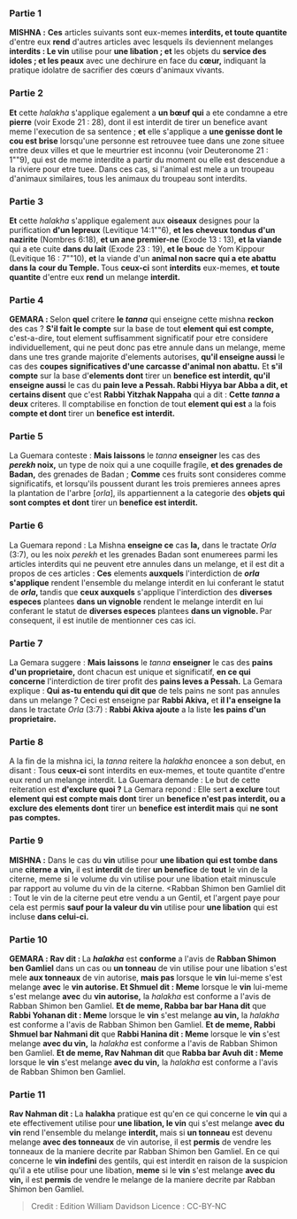 
### Partie 1
<strong>MISHNA :</strong> <b>Ces</b> articles suivants sont eux-memes <b>interdits, et toute quantite</b> d'entre eux <b>rend</b> d'autres articles avec lesquels ils deviennent melanges <b>interdits : Le vin</b> utilise pour <b>une libation ; et</b> les objets du <b>service des idoles ; et les peaux</b> avec une dechirure en face du <b>cœur,</b> indiquant la pratique idolatre de sacrifier des cœurs d'animaux vivants.

### Partie 2
<b>Et</b> cette <i>halakha</i> s'applique egalement a <b>un bœuf qui</b> a ete condamne a etre <b>pierre</b> (voir Exode 21 : 28), dont il est interdit de tirer un benefice avant meme l'execution de sa sentence ; <b>et</b> elle s'applique a <b>une genisse dont le cou est brise</b> lorsqu'une personne est retrouvee tuee dans une zone situee entre deux villes et que le meurtrier est inconnu (voir Deuteronome 21 : 1""9), qui est de meme interdite a partir du moment ou elle est descendue a la riviere pour etre tuee. Dans ces cas, si l'animal est mele a un troupeau d'animaux similaires, tous les animaux du troupeau sont interdits.

### Partie 3
<b>Et</b> cette <i>halakha</i> s'applique egalement aux <b>oiseaux</b> designes pour la purification <b>d'un lepreux</b> (Levitique 14:1""6), <b>et les</b> <b>cheveux tondus d'un nazirite</b> (Nombres 6:18), <b>et un ane premier-ne</b> (Exode 13 : 13), <b>et la viande</b> qui a ete cuite <b>dans du lait</b> (Exode 23 : 19), <b>et le bouc</b> de Yom Kippour (Levitique 16 : 7""10), <b>et</b> la viande d'un <b>animal non sacre</b> <b>qui a ete abattu dans la</b> <b>cour du Temple. </b> Tous <b>ceux-ci</b> sont <b>interdits</b> eux-memes, <b>et toute quantite</b> d'entre eux <b>rend</b> un melange <b>interdit.</b>

### Partie 4
<strong>GEMARA : </strong>Selon <b>quel</b> critere <b>le <i>tanna</i></b> qui enseigne cette mishna <b>reckon</b> des cas ? <b>S'il fait le compte</b> sur la base de tout <b>element qui est compte,</b> c'est-a-dire, tout element suffisamment significatif pour etre considere individuellement, qui ne peut donc pas etre annule dans un melange, meme dans une tres grande majorite d'elements autorises, <b>qu'il enseigne aussi</b> le cas des <b>coupes significatives d'une <b>carcasse d'animal</b> non abattu.</b> Et <b>s'il compte</b> sur la base d'<b>elements dont</b> tirer un <b>benefice est interdit, qu'il enseigne aussi</b> le cas du <b>pain leve a Pessah. Rabbi Hiyya bar Abba a dit, et certains disent</b> que c'est <b>Rabbi Yitzhak Nappaha</b> qui a dit : <b>Cette <i>tanna</i> a deux</b> criteres. Il comptabilise en fonction de tout <b>element qui est</b> a la fois <b>compte et dont</b> tirer un <b>benefice est interdit.</b>

### Partie 5
La Guemara conteste : <b>Mais laissons</b> le <i>tanna</i> <b>enseigner</b> les cas des <b><i>perekh</i> noix,</b> un type de noix qui a une coquille fragile, <b>et des grenades de Badan,</b> des grenades de Badan ; <b>Comme</b> ces fruits sont consideres comme significatifs, et lorsqu'ils poussent durant les trois premieres annees apres la plantation de l'arbre [<i>orla</i>], ils appartiennent a la categorie des <b>objets qui sont comptes et dont</b> tirer un <b>benefice est interdit. </b>

### Partie 6
La Guemara repond : La Mishna <b>enseigne ce</b> cas <b>la,</b> dans le tractate <i>Orla</i> (3:7), ou les noix <i>perekh</i> et les grenades Badan sont enumerees parmi les articles interdits qui ne peuvent etre annules dans un melange, et il est dit a propos de ces articles : <b>Ces</b> elements <b>auxquels</b> l'interdiction de <b><i>orla</i> s'applique</b> rendent l'ensemble du melange interdit en lui conferant le statut de <b><i>orla</i>, </b> tandis que <b>ceux auxquels</b> s'applique l'interdiction des <b>diverses especes</b> plantees <b>dans un vignoble</b> rendent le melange interdit en lui conferant le statut de <b>diverses especes</b> plantees <b>dans un vignoble. </b> Par consequent, il est inutile de mentionner ces cas ici.

### Partie 7
La Gemara suggere : <b>Mais laissons</b> le <i>tanna</i> <b>enseigner</b> le cas des <b>pains d'un proprietaire,</b> dont chacun est unique et significatif, <b>en ce qui concerne</b> l'interdiction de tirer profit des <b>pains leves a Pessah.</b> La Gemara explique : <b>Qui as-tu entendu qui dit que</b> de tels pains ne sont pas annules dans un melange ? Ceci est enseigne par <b>Rabbi Akiva,</b> et <b>il l'a enseigne la</b> dans le tractate <i>Orla</i> (3:7) : <b>Rabbi Akiva ajoute</b> a la liste <b>les pains d'un proprietaire.</b>

### Partie 8
A la fin de la mishna ici, la <i>tanna</i> reitere la <i>halakha</i> enoncee a son debut, en disant : Tous <b>ceux-ci</b> sont interdits en eux-memes, et toute quantite d'entre eux rend un melange interdit. La Guemara demande : Le but de cette reiteration est <b>d'exclure quoi ?</b> La Gemara repond : Elle sert <b>a exclure</b> tout <b>element qui est compte mais dont</b> tirer un <b>benefice n'est pas interdit, ou a exclure des elements dont</b> tirer un <b>benefice est interdit mais</b> qui <b>ne sont pas comptes.</b>

### Partie 9
<strong>MISHNA :</strong> Dans le cas du <b>vin</b> utilise pour <b>une libation qui est tombe dans</b> une <b>citerne a vin,</b> il est <b>interdit</b> de tirer <b>un benefice</b> de <b>tout</b> le vin de la citerne, meme si le volume du vin utilise pour une libation etait minuscule par rapport au volume du vin de la citerne. <Rabban Shimon ben Gamliel dit : Tout le</b> vin de la citerne peut etre vendu a un Gentil,</b> et l'argent paye pour cela est permis <b>sauf pour la valeur du vin</b> utilise pour <b>une libation</b> qui est incluse <b>dans celui-ci.</b>

### Partie 10
<strong>GEMARA :</strong> <b>Rav dit : </b> La <b><i>halakha</i></b> est <b>conforme</b> a l'avis de <b>Rabban Shimon ben Gamliel</b> dans un cas ou <b>un tonneau</b> de vin utilise pour une libation s'est mele <b>aux tonneaux</b> de vin autorise, <b>mais pas</b> lorsque le <b>vin</b> lui-meme s'est melange <b>avec</b> le <b>vin autorise. Et Shmuel dit : Meme</b> lorsque le <b>vin</b> lui-meme s'est melange <b>avec</b> du <b>vin autorise,</b> la <i>halakha</i> est conforme a l'avis de Rabban Shimon ben Gamliel. <b>Et de meme, Rabba bar bar Hana dit</b> que <b>Rabbi Yohanan dit : Meme</b> lorsque le <b>vin</b> s'est melange <b>au vin,</b> la <i>halakha</i> est conforme a l'avis de Rabban Shimon ben Gamliel. <b>Et de meme, Rabbi Shmuel bar Nahmani dit</b> que <b>Rabbi Hanina dit : Meme</b> lorsque le <b>vin</b> s'est melange <b>avec du vin,</b> la <i>halakha</i> est conforme a l'avis de Rabban Shimon ben Gamliel. <b>Et de meme, Rav Nahman dit</b> que <b>Rabba bar Avuh dit : Meme</b> lorsque le <b>vin</b> s'est melange <b>avec du vin,</b> la <i>halakha</i> est conforme a l'avis de Rabban Shimon ben Gamliel.

### Partie 11
<b>Rav Nahman dit : </b> La <b>halakha</i></b> pratique est qu'en ce qui concerne le <b>vin</b> qui a ete effectivement utilise pour <b>une libation, le vin</b> qui s'est melange <b>avec du vin</b> rend l'ensemble du melange <b>interdit, </b> mais si <b>un tonneau</b> est devenu melange <b>avec des tonneaux</b> de vin autorise, il est <b>permis</b> de vendre les tonneaux de la maniere decrite par Rabban Shimon ben Gamliel. En ce qui concerne le <b>vin indefini</b> des gentils, qui est interdit en raison de la suspicion qu'il a ete utilise pour une libation, <b>meme</b> si le <b>vin</b> s'est melange <b>avec du vin,</b> il est <b>permis</b> de vendre le melange de la maniere decrite par Rabban Shimon ben Gamliel.

>Credit : Edition William Davidson
>Licence : CC-BY-NC